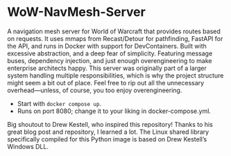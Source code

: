 # WoW-NavMesh-Server

A navigation mesh server for World of Warcraft that provides routes based on requests. It uses mmaps from Recast/Detour for pathfinding, FastAPI for the API, and runs in Docker with support for DevContainers.
Built with excessive abstraction, and a deep fear of simplicity. Featuring message buses, dependency injection, and just enough overengineering to make enterprise architects happy.
This server was originally part of a larger system handling multiple responsibilities, which is why the project structure might seem a bit out of place. Feel free to rip out all the unnecessary overhead—unless, of course, you too enjoy overengineering.

- Start with `docker compose up`.
- Runs on port 8080; change it to your liking in docker-compose.yml.

Big shoutout to Drew Kestell, who inspired this repository! Thanks to his great blog post and repository, I learned a lot. The Linux shared library specifically compiled for this Python image is based on Drew Kestell’s Windows DLL.
